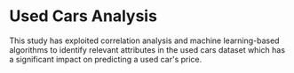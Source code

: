 # Used Cars Analysis
This study has exploited correlation analysis and machine learning-based algorithms to identify relevant attributes in the used cars dataset which has a significant impact on predicting a used car's price.
